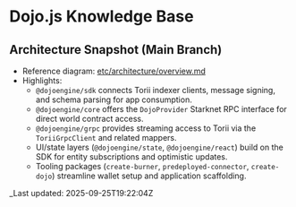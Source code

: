 # Dojo.js Knowledge Base

## Architecture Snapshot (Main Branch)

- Reference diagram: [etc/architecture/overview.md](architecture/overview.md)
- Highlights:
  - `@dojoengine/sdk` connects Torii indexer clients, message signing, and schema parsing for app consumption.
  - `@dojoengine/core` offers the `DojoProvider` Starknet RPC interface for direct world contract access.
  - `@dojoengine/grpc` provides streaming access to Torii via the `ToriiGrpcClient` and related mappers.
  - UI/state layers (`@dojoengine/state`, `@dojoengine/react`) build on the SDK for entity subscriptions and optimistic updates.
  - Tooling packages (`create-burner`, `predeployed-connector`, `create-dojo`) streamline wallet setup and application scaffolding.

_Last updated: 2025-09-25T19:22:04Z
